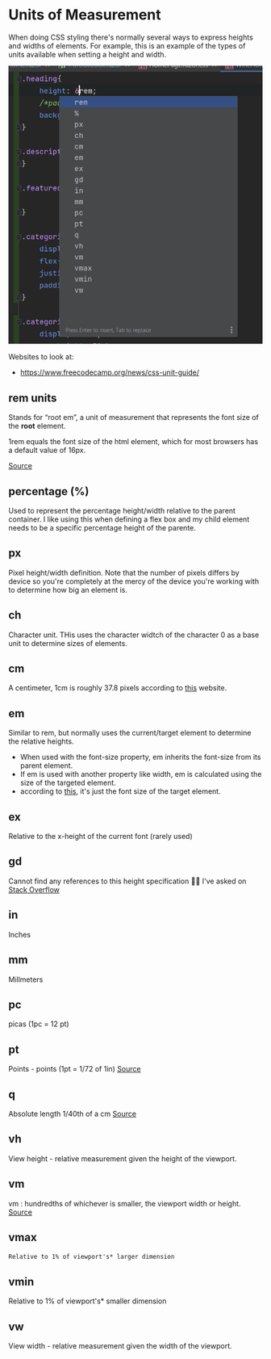 # Units of Measurement

When doing CSS styling there's normally several ways to express heights and widths of elements. For example, this is an example of the types of units available when setting a height and width.

![alt](Units.png)

Websites to look at:
- https://www.freecodecamp.org/news/css-unit-guide/


## rem units
Stands for “root em”, a unit of measurement that represents the font size of the **root** element. 

1rem equals the font size of the html element, which for most browsers has a default value of 16px.

[Source](https://www.sitepoint.com/understanding-and-using-rem-units-in-css/)

## percentage (%)
Used to represent the percentage height/width relative to the parent container. I like using this when defining a flex box and my child element needs to be a specific percentage height of the parente.

## px
Pixel height/width definition. Note that the number of pixels differs by device so you're completely at the mercy of the device you're working with to determine how big an element is.

## ch
Character unit. THis uses the character widtch of the character 0 as a base unit to determine sizes of elements.

## cm
A centimeter, 1cm is roughly 37.8 pixels according to [this](https://www.freecodecamp.org/news/css-unit-guide/) website.

## em
Similar to rem, but normally uses the current/target element to determine the relative heights.
- When used with the font-size property, em inherits the font-size from its parent element.
- If em is used with another property like width, em is calculated using the size of the targeted element.
- according to [this](https://www.w3schools.com/cssref/css_units.asp), it's just the font size of the target element.

## ex 
Relative to the x-height of the current font (rarely used)

## gd
Cannot find any references to this height specification 🤷‍♀️
I've asked on [Stack Overflow](https://stackoverflow.com/questions/73599104/what-is-the-definition-of-the-gd-css-unit)

## in
Inches

## mm 
Millmeters

## pc
picas (1pc = 12 pt) 

## pt 
Points - points (1pt = 1/72 of 1in)  [Source](https://www.w3schools.com/cssref/css_units.asp)

## q
Absolute length 1/40th of a cm [Source](https://stackoverflow.com/questions/63211444/what-is-q-and-in-the-css-style-of-the-html-body-tag)

## vh
View height - relative measurement given the height of the viewport.

## vm
vm : hundredths of whichever is smaller, the viewport width or height. [Source](https://www.quirksmode.org/css/viewport.html)

## vmax
 	Relative to 1% of viewport's* larger dimension

## vmin
Relative to 1% of viewport's* smaller dimension

## vw
View width - relative measurement given the width of the viewport.